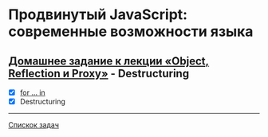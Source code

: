# Продвинутый JavaScript: современные возможности языка
## [Домашнее задание к лекции «Object, Reflection и Proxy»](https://github.com/TomSG03/ajs-homeworks/tree/master/advanced) - Destructuring
- [x] [for ... in](https://github.com/TomSG03/Object-Reflection-Proxy)
- [x] Destructuring

---
[Спискок задач](https://github.com/TomSG03/ajs-homeworks-list)
